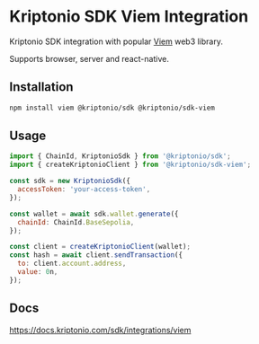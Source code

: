 # Kriptonio SDK Viem Integration

Kriptonio SDK integration with popular [Viem](https://viem.sh) web3 library.

Supports browser, server and react-native.

## Installation

```bash
npm install viem @kriptonio/sdk @kriptonio/sdk-viem
```

## Usage

```js
import { ChainId, KriptonioSdk } from '@kriptonio/sdk';
import { createKriptonioClient } from '@kriptonio/sdk-viem';

const sdk = new KriptonioSdk({
  accessToken: 'your-access-token',
});

const wallet = await sdk.wallet.generate({
  chainId: ChainId.BaseSepolia,
});

const client = createKriptonioClient(wallet);
const hash = await client.sendTransaction({
  to: client.account.address,
  value: 0n,
});
```

## Docs

https://docs.kriptonio.com/sdk/integrations/viem